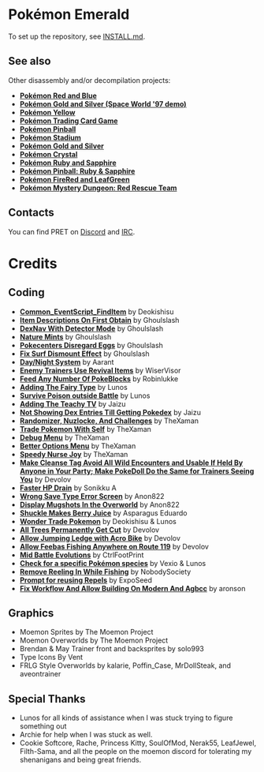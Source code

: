 # Pokémon Emerald

To set up the repository, see [INSTALL.md](INSTALL.md).

## See also

Other disassembly and/or decompilation projects:
* [**Pokémon Red and Blue**](https://github.com/pret/pokered)
* [**Pokémon Gold and Silver (Space World '97 demo)**](https://github.com/pret/pokegold-spaceworld)
* [**Pokémon Yellow**](https://github.com/pret/pokeyellow)
* [**Pokémon Trading Card Game**](https://github.com/pret/poketcg)
* [**Pokémon Pinball**](https://github.com/pret/pokepinball)
* [**Pokémon Stadium**](https://github.com/pret/pokestadium)
* [**Pokémon Gold and Silver**](https://github.com/pret/pokegold)
* [**Pokémon Crystal**](https://github.com/pret/pokecrystal)
* [**Pokémon Ruby and Sapphire**](https://github.com/pret/pokeruby)
* [**Pokémon Pinball: Ruby & Sapphire**](https://github.com/pret/pokepinballrs)
* [**Pokémon FireRed and LeafGreen**](https://github.com/pret/pokefirered)
* [**Pokémon Mystery Dungeon: Red Rescue Team**](https://github.com/pret/pmd-red)


## Contacts

You can find PRET on [Discord](https://discord.gg/d5dubZ3) and [IRC](https://web.libera.chat/?#pret).

# Credits

## Coding
* [**Common_EventScript_FindItem**](https://github.com/pret/pokeemerald/wiki/Set-Up-Item-Balls-on-a-Map-Without-Needing-New-Scripts) by Deokishisu
* [**Item Descriptions On First Obtain**](https://www.pokecommunity.com/showpost.php?p=10126502&postcount=46) by Ghoulslash
* [**DexNav With Detector Mode**](https://www.pokecommunity.com/showthread.php?t=440571) by Ghoulslash
* [**Nature Mints**](https://github.com/ghoulslash/pokeemerald/tree/nature_mints) by Ghoulslash
* [**Pokecenters Disregard Eggs**](https://github.com/pret/pokeemerald/wiki/Pokecenters-Disregard-Eggs) by Ghoulslash
* [**Fix Surf Dismount Effect**](https://github.com/pret/pokeemerald/wiki/Surfing-Dismount-Ground-Effects) by Ghoulslash
* [**Day/Night System**](https://github.com/aarant/pokeemerald/tree/lighting) by Aarant
* [**Enemy Trainers Use Revival Items**](https://www.pokecommunity.com/showthread.php?t=453908) by WiserVisor
* [**Feed Any Number Of PokeBlocks**](https://www.pokecommunity.com/showpost.php?p=10364627) by Robinlukke
* [**Adding The Fairy Type**](https://www.pokecommunity.com/showpost.php?p=10325868) by Lunos
* [**Survive Poison outside Battle**](https://www.pokecommunity.com/showpost.php?p=10068565&postcount=32) by Lunos
* [**Adding The Teachy TV**](https://github.com/Jaizu/rhh-public/commit/30c515ff50d95ed6d190ae1dcc219e8598786973) by Jaizu
* [**Not Showing Dex Entries Till Getting Pokedex**](https://github.com/pret/pokeemerald/wiki/Not-showing-dex-entries-until-getting-the-Pokédex) by Jaizu
* [**Randomizer, Nuzlocke, And Challenges**](https://github.com/TheXaman/pokeemerald/tree/tx_randomizer_and_challenges) by TheXaman
* [**Trade Pokemon With Self**](https://www.pokecommunity.com/showpost.php?p=10215480&postcount=169) by TheXaman
* [**Debug Menu**](https://github.com/pret/pokeemerald/wiki/Add-a-debug-menu) by TheXaman
* [**Better Options Menu**](https://github.com/TheXaman/pokeemerald/tree/tx_optionsPlus) by TheXaman
* [**Speedy Nurse Joy**](https://github.com/pret/pokeemerald/wiki/Speedy-Nurse-Joy) by TheXaman
* [**Make Cleanse Tag Avoid All Wild Encounters and Usable If Held By Anyone in Your Party; Make PokeDoll Do the Same for Trainers Seeing You**](https://github.com/pret/pokeemerald/wiki/Make-Cleanse-Tag-Avoid-All-Wild-Encounters-and-Usable-If-Held-By-Anyone-in-Your-Party;-Make-PokeDoll-Do-the-Same-for-Trainers-Seeing-You) by Devolov
* [**Faster HP Drain**](https://github.com/pret/pokeemerald/wiki/Faster-HP-Drain) by Sonikku A
* [**Wrong Save Type Error Screen**](https://www.pokecommunity.com/showpost.php?p=10449518) by Anon822
* [**Display Mugshots In the Overworld**](https://www.pokecommunity.com/showpost.php?p=10345947&postcount=252) by Anon822
* [**Shuckle Makes Berry Juice**](https://github.com/pret/pokeemerald/wiki/Shuckle-makes-Berry-Juice) by Asparagus Eduardo
* [**Wonder Trade Pokemon**](https://github.com/pret/pokeemerald/commit/8d47338056a056bb7c8d44391a1c0b4634b95372) by Deokishisu & Lunos
* [**All Trees Permanently Get Cut**](https://github.com/pret/pokeemerald/wiki/All-Trees-Permanently-Get-Cut) by Devolov
* [**Allow Jumping Ledge with Acro Bike**](https://github.com/pret/pokeemerald/wiki/Allow-Jumping-Over-Ledges-with-Acro-Bike) by Devolov
* [**Allow Feebas Fishing Anywhere on Route 119**](https://github.com/pret/pokeemerald/wiki/Allow-Feebas-to-be-caught-on-any-Valid-Fishing-Spot-in-Route-119-rather-than-only-Three) by Devolov
* [**Mid Battle Evolutions**](https://www.pokecommunity.com/showpost.php?p=10464666) by CtrlFootPrint
* [**Check for a specific Pokémon species**](https://www.pokecommunity.com/showpost.php?p=10213715&postcount=167) by Vexio & Lunos
* [**Remove Reeling In While Fishing**](https://www.pokecommunity.com/showthread.php?t=441800) by NobodySociety
* [**Prompt for reusing Repels**](https://github.com/pret/pokeemerald/wiki/Prompt-for-reusing-Repels) by ExpoSeed
* [**Fix Workflow And Allow Building On Modern And Agbcc**](https://github.com/name1esshero/Moemon_Emerald/commit/627586388b5fc3af8c615e168ab9600a31d15769) by aronson


## Graphics
* Moemon Sprites by The Moemon Project
* Moemon Overworlds by The Moemon Project
* Brendan & May Trainer front and backsprites by solo993
* Type Icons By Vent
* FRLG Style Overworlds by kalarie, Poffin_Case, MrDollSteak, and aveontrainer

## Special Thanks

* Lunos for all kinds of assistance when I was stuck trying to figure something out
* Archie for help when I was stuck as well.
* Cookie Softcore, Rache, Princess Kitty, SoulOfMod, Nerak55, LeafJewel, Filth-Sama, and all the people on the moemon discord for tolerating my shenanigans and being great friends.
